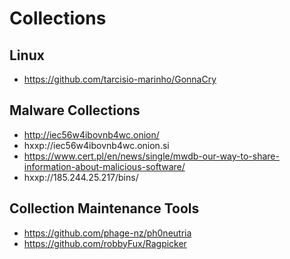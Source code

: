 # Collections

## Linux
- https://github.com/tarcisio-marinho/GonnaCry

## Malware Collections
- http://iec56w4ibovnb4wc.onion/
- hxxp://iec56w4ibovnb4wc.onion.si
- https://www.cert.pl/en/news/single/mwdb-our-way-to-share-information-about-malicious-software/
- hxxp://185.244.25.217/bins/

## Collection Maintenance Tools
- https://github.com/phage-nz/ph0neutria
- https://github.com/robbyFux/Ragpicker
